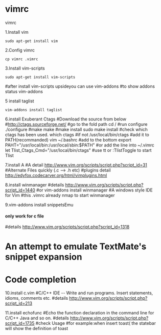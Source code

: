 # vimrc
vimrc

1.Install vim

    sudo apt-get install vim

2.Config vimrc

    cp vimrc .vimrc

3.Install vim-scripts

    sudo apt-get install vim-scripts

#after install vim-scripts upsideyou can use vim-addons
#to show addons status
    vim-addons

5 install taglist

    vim-addons install taglist

6.install Exuberant Ctags
#Download the source from below
#http://ctags.sourceforge.net/
#go to the fold path
    cd <ctags folder>/
#run configure
    ./configure
#make 
    make
#make install
    sudo make install
#check which ctags has been used.
    which ctags
#if not /usr/local/bin/ctags 
#add it to PATH(recommanded)
    vim ~/.bashrc
#add to the bottom
    export PAHT="/usr/local/bin:/usr/local/sbin:$PATH"
#or add the line into ~/.vimrc
    let Tlist_Ctags_Cmd="/usr/local/bin/ctags"
#use <leader>tt or :TlistToggle<cr> to start Tlist

7.install A
#A detail http://www.vim.org/scripts/script.php?script_id=31
#Alternate Files quickly (.c --> .h etc) 
#plugins detail http://edyfox.codecarver.org/html/vimplugins.html


8.install winmanager
#details http://www.vim.org/scripts/script.php?script_id=1440
#or vim-addons install winmanager
#A windows style IDE for Vim
#this .vimrc already nmap <F8> to start winmanager

9.vim-addons install snippetsEmu
#### only work for c file
#details http://www.vim.org/scripts/script.php?script_id=1318
# An attempt to emulate TextMate's snippet expansion
# Code completion

10.install c.vim
#C/C++ IDE --  Write and run programs. Insert statements, idioms, comments etc. 
#details http://www.vim.org/scripts/script.php?script_id=213

11.install echofunc
#Echo the function declaration in the command line for C/C++ Java and so on.
#details http://www.vim.org/scripts/script.php?script_id=1735
#check Usage
#for example:when insert toast( the statebar will show the definition of toast
